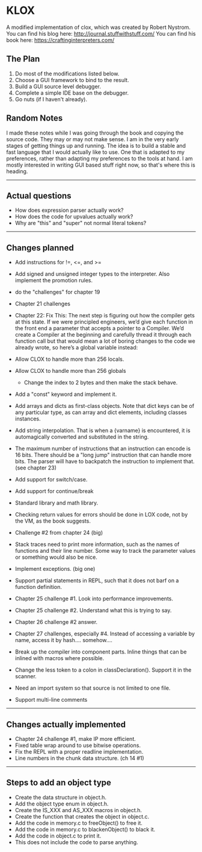 # KLOX
A modified implementation of clox, which was created by Robert Nystrom.
You can find his blog here: http://journal.stuffwithstuff.com/
You can find his book here: https://craftinginterpreters.com/

## The Plan
1. Do most of the modifications listed below.
2. Choose a GUI framework to bind to the result.
3. Build a GUI source level debugger.
4. Complete a simple IDE base on the debugger.
5. Go nuts (if I haven't already).

## Random Notes
I made these notes while I was going through the book and copying the source code. They may or may not make sense. I am in the very early stages of getting things up and running. The idea is to build a stable and fast language that I would actually like to use. One that is adapted to my preferences, rather than adapting my preferences to the tools at hand. I am mostly interested in writing GUI based stuff right now, so that's where this is heading.

--------------------
Actual questions
----------------------
* How does expression parser actually work?
* How does the code for upvalues actually work?
* Why are "this" and "super" not normal literal tokens?

----------------
Changes planned
---------------
* Add instructions for !=, <=, and >=
* Add signed and unsigned integer types to the interpreter. Also implement the
  promotion rules.
* do the "challenges" for chapter 19
* Chapter 21 challenges
* Chapter 22: Fix This: The next step is figuring out how the compiler
    gets at this state. If we were principled engineers, we’d give each
    function in the front end a parameter that accepts a pointer to a
    Compiler. We’d create a Compiler at the beginning and carefully thread
    it through each function call but that would mean a lot of boring changes
    to the code we already wrote, so here’s a global variable instead:
* Allow CLOX to handle more than 256 locals.
* Allow CLOX to handle more than 256 globals
    * Change the index to 2 bytes and then make the stack behave.
* Add a "const" keyword and implement it.

* Add arrays and dicts as first-class objects. Note that dict keys can be of
  any particular type, as can array and dict elements, including classes
  instances.

* Add string interpolation. That is when a {varname} is encountered, it is
  automagically converted and substituted in the string.

* The maximum number of instructions that an instruction can encode is 16
  bits. There should be a "long jump" instruction that can handle more bits.
  The parser will have to backpatch the instruction to implement that. (see
  chapter 23)

* Add support for switch/case.

* Add support for continue/break

* Standard library and math library.

* Checking return values for errors should be done in LOX code, not by the VM,
  as the book suggests.

* Challenge #2 from chapter 24 (big)

* Stack traces need to print more information, such as the names of functions
  and their line number. Some way to track the parameter values or something
  would also be nice.

* Implement exceptions. (big one)

* Support partial statements in REPL, such that it does not barf on a function
  definition.

* Chapter 25 challenge #1. Look into performance improvements.
* Chapter 25 challenge #2. Understand what this is trying to say.

* Chapter 26 challenge #2 answer.

* Chapter 27 challenges, especially #4. Instead of accessing a variable by
  name, access it by hash.... somehow....

* Break up the compiler into component parts. Inline things that can be
  inlined with macros where possible.

* Change the less token to a colon in classDeclaration(). Support it in the
  scanner.

* Need an import system so that source is not limited to one file.

* Support multi-line comments

------------------------------------
Changes actually implemented
--------------------------------------

* Chapter 24 challenge #1, make IP more efficient.
* Fixed table wrap around to use bitwise operations.
* Fix the REPL with a proper readline implementation.
* Line numbers in the chunk data structure. (ch 14 #1)

----------------------------------
Steps to add an object type
------------------------------------
* Create the data structure in object.h.
* Add the object type enum  in object.h.
* Create the IS_XXX and AS_XXX macros in object.h.
* Create the function that creates the object in object.c.
* Add the code in memory.c to freeObject() to free it.
* Add the code in memory.c to blackenObject() to black it.
* Add the code in object.c to print it.
* This does not include the code to parse anything.
